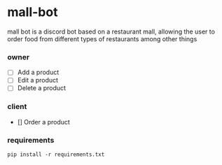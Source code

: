 # mall-bot

mall bot is a discord bot based on a restaurant mall, allowing the user to order food from different types of restaurants among other things

### owner
- [ ] Add a product
- [ ] Edit a product
- [ ] Delete a product
### client
- [] Order a product

### requirements
    pip install -r requirements.txt
